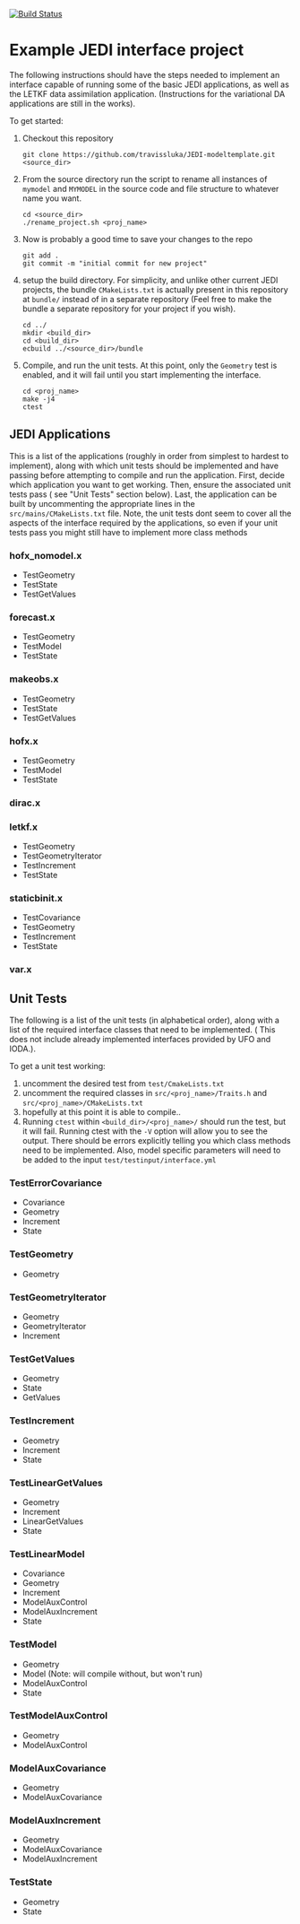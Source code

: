 [![Build Status](https://travis-ci.org/travissluka/JEDI-modeltemplate.svg?branch=develop)](https://travis-ci.org/travissluka/JEDI-modeltemplate)

# Example JEDI interface project

The following instructions should have the steps needed to implement an interface capable of
running some of the basic JEDI applications, as well as the LETKF data assimilation application.
(Instructions for the variational DA applications are still in the works).

To get started:

1. Checkout this repository
   ```
   git clone https://github.com/travissluka/JEDI-modeltemplate.git <source_dir>
   ```
2. From the source directory run the script to rename all instances
   of `mymodel` and `MYMODEL` in the source code and file structure to whatever name you want.
   ```
   cd <source_dir>
   ./rename_project.sh <proj_name>
   ```
3. Now is probably a good time to save your changes to the repo
   ```
   git add .
   git commit -m "initial commit for new project"
   ```
4. setup the build directory. For simplicity, and unlike other current JEDI projects, the bundle
   `CMakeLists.txt` is actually present in this repository at `bundle/` instead of in a separate
   repository (Feel free to make the bundle a separate repository for your project if you wish).
   ```
   cd ../
   mkdir <build_dir>
   cd <build_dir>
   ecbuild ../<source_dir>/bundle
   ```
5. Compile, and run the unit tests. At this point, only the `Geometry` test is enabled, and it
   will fail until you start implementing the interface.
   ```
   cd <proj_name>
   make -j4
   ctest
   ```

## JEDI Applications

This is a list of the applications (roughly in order from simplest to hardest to implement), along
with which unit tests should be implemented and have passing before attempting to compile and run the application. First,
decide which application you want to get working. Then, ensure the associated unit tests pass ( see "Unit Tests" section below).
Last, the application can be built by uncommenting the appropriate lines in the `src/mains/CMakeLists.txt` file. Note, the unit
tests dont seem to cover all the aspects of the interface required by the applications, so even if your unit tests pass you might
still have to implement more class methods

### hofx_nomodel.x

- TestGeometry
- TestState
- TestGetValues

### forecast.x

- TestGeometry
- TestModel
- TestState

### makeobs.x

- TestGeometry
- TestState
- TestGetValues

### hofx.x

- TestGeometry
- TestModel
- TestState

### dirac.x

### letkf.x

- TestGeometry
- TestGeometryIterator
- TestIncrement
- TestState

### staticbinit.x

- TestCovariance
- TestGeometry
- TestIncrement
- TestState

### var.x

## Unit Tests

The following is a list of the unit tests (in alphabetical order), along with a list of the required interface classes
that need to be implemented. ( This does not include already implemented interfaces provided by UFO and IODA.).

To get a unit test working:
1. uncomment the desired test from `test/CmakeLists.txt`
2. uncomment the required classes in `src/<proj_name>/Traits.h` and `src/<proj_name>/CMakeLists.txt`
3. hopefully at this point it is able to compile..
4. Running `ctest` within `<build_dir>/<proj_name>/` should run the test, but it will fail. Running
   ctest with the `-V` option will allow you to see the output. There should be errors explicitly telling you
   which class methods need to be implemented. Also, model specific parameters will need to be added to the input
   `test/testinput/interface.yml`


### TestErrorCovariance

- Covariance
- Geometry
- Increment
- State

### TestGeometry

- Geometry

### TestGeometryIterator

- Geometry
- GeometryIterator
- Increment

### TestGetValues

- Geometry
- State
- GetValues

### TestIncrement

- Geometry
- Increment
- State

### TestLinearGetValues

- Geometry
- Increment
- LinearGetValues
- State

### TestLinearModel

- Covariance
- Geometry
- Increment
- ModelAuxControl
- ModelAuxIncrement
- State

### TestModel

- Geometry
- Model (Note: will compile without, but won't run)
- ModelAuxControl
- State

### TestModelAuxControl

- Geometry
- ModelAuxControl

### ModelAuxCovariance

- Geometry
- ModelAuxCovariance

### ModelAuxIncrement

- Geometry
- ModelAuxCovariance
- ModelAuxIncrement

### TestState

- Geometry
- State
